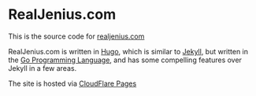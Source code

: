# RealJenius.com

This is the source code for [realjenius.com](http://realjenius.com)

RealJenius.com is written in [Hugo](http://gohugo.io), which is similar to [Jekyll](http://jekyllrb.com), but written in the [Go Programming Language](http://golang.org), and has some compelling features over Jekyll in a few areas.

The site is hosted via [CloudFlare Pages](https://pages.cloudflare.com)
